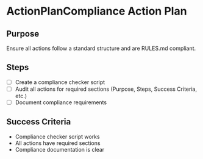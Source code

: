 # ActionPlanCompliance Action Plan

## Purpose

Ensure all actions follow a standard structure and are RULES.md compliant.

## Steps

- [ ] Create a compliance checker script
- [ ] Audit all actions for required sections (Purpose, Steps, Success Criteria, etc.)
- [ ] Document compliance requirements

## Success Criteria

- Compliance checker script works
- All actions have required sections
- Compliance documentation is clear
